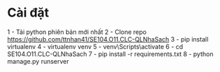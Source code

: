 # Cài đặt
1 - Tải python phiên bản mới nhất
2 - Clone repo https://github.com/ttnhan41/SE104.O11.CLC-QLNhaSach
3 - pip install virtualenv
4 - virtualenv venv
5 - venv\Scripts\activate
6 - cd SE104.O11.CLC-QLNhaSach
7 - pip install -r requirements.txt
8 - python manage.py runserver
